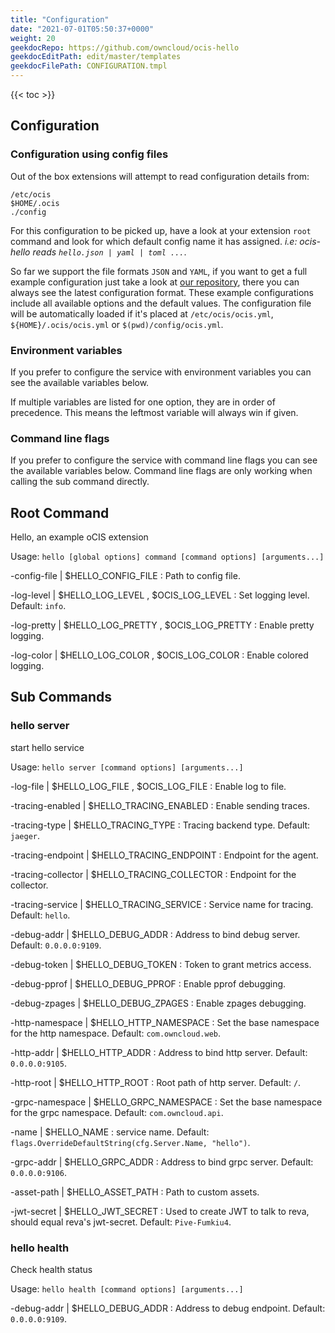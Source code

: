 ```yaml
---
title: "Configuration"
date: "2021-07-01T05:50:37+0000"
weight: 20
geekdocRepo: https://github.com/owncloud/ocis-hello
geekdocEditPath: edit/master/templates
geekdocFilePath: CONFIGURATION.tmpl
---
```


{{< toc >}}

## Configuration

### Configuration using config files

Out of the box extensions will attempt to read configuration details from:

```console
/etc/ocis
$HOME/.ocis
./config
```

For this configuration to be picked up, have a look at your extension `root` command and look for which default config name it has assigned. *i.e: ocis-hello reads `hello.json | yaml | toml ...`*.

So far we support the file formats `JSON` and `YAML`, if you want to get a full example configuration just take a look at [our repository](https://github.com/owncloud/ocis-hello/tree/master/config), there you can always see the latest configuration format. These example configurations include all available options and the default values. The configuration file will be automatically loaded if it's placed at `/etc/ocis/ocis.yml`, `${HOME}/.ocis/ocis.yml` or `$(pwd)/config/ocis.yml`.

### Environment variables

If you prefer to configure the service with environment variables you can see the available variables below.

If multiple variables are listed for one option, they are in order of precedence. This means the leftmost variable will always win if given.

### Command line flags

If you prefer to configure the service with command line flags you can see the available variables below. Command line flags are only working when calling the sub command directly.

## Root Command

Hello, an example oCIS extension

Usage: `hello [global options] command [command options] [arguments...]`

-config-file |  $HELLO_CONFIG_FILE
: Path to config file.

-log-level |  $HELLO_LOG_LEVEL , $OCIS_LOG_LEVEL
: Set logging level. Default: `info`.

-log-pretty |  $HELLO_LOG_PRETTY , $OCIS_LOG_PRETTY
: Enable pretty logging.

-log-color |  $HELLO_LOG_COLOR , $OCIS_LOG_COLOR
: Enable colored logging.

## Sub Commands

### hello server

start hello service

Usage: `hello server [command options] [arguments...]`

-log-file |  $HELLO_LOG_FILE , $OCIS_LOG_FILE
: Enable log to file.

-tracing-enabled |  $HELLO_TRACING_ENABLED
: Enable sending traces.

-tracing-type |  $HELLO_TRACING_TYPE
: Tracing backend type. Default: `jaeger`.

-tracing-endpoint |  $HELLO_TRACING_ENDPOINT
: Endpoint for the agent.

-tracing-collector |  $HELLO_TRACING_COLLECTOR
: Endpoint for the collector.

-tracing-service |  $HELLO_TRACING_SERVICE
: Service name for tracing. Default: `hello`.

-debug-addr |  $HELLO_DEBUG_ADDR
: Address to bind debug server. Default: `0.0.0.0:9109`.

-debug-token |  $HELLO_DEBUG_TOKEN
: Token to grant metrics access.

-debug-pprof |  $HELLO_DEBUG_PPROF
: Enable pprof debugging.

-debug-zpages |  $HELLO_DEBUG_ZPAGES
: Enable zpages debugging.

-http-namespace |  $HELLO_HTTP_NAMESPACE
: Set the base namespace for the http namespace. Default: `com.owncloud.web`.

-http-addr |  $HELLO_HTTP_ADDR
: Address to bind http server. Default: `0.0.0.0:9105`.

-http-root |  $HELLO_HTTP_ROOT
: Root path of http server. Default: `/`.

-grpc-namespace |  $HELLO_GRPC_NAMESPACE
: Set the base namespace for the grpc namespace. Default: `com.owncloud.api`.

-name |  $HELLO_NAME
: service name. Default: `flags.OverrideDefaultString(cfg.Server.Name, "hello")`.

-grpc-addr |  $HELLO_GRPC_ADDR
: Address to bind grpc server. Default: `0.0.0.0:9106`.

-asset-path |  $HELLO_ASSET_PATH
: Path to custom assets.

-jwt-secret |  $HELLO_JWT_SECRET
: Used to create JWT to talk to reva, should equal reva's jwt-secret. Default: `Pive-Fumkiu4`.

### hello health

Check health status

Usage: `hello health [command options] [arguments...]`

-debug-addr |  $HELLO_DEBUG_ADDR
: Address to debug endpoint. Default: `0.0.0.0:9109`.

